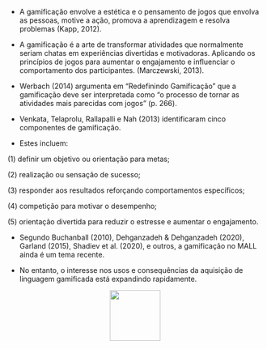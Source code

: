 * A gamificação envolve a estética e o pensamento de jogos que envolva as pessoas, motive a ação, promova a aprendizagem e resolva problemas (Kapp, 2012).

* A gamificação é a arte de transformar atividades que normalmente seriam chatas em experiências divertidas e motivadoras. Aplicando os princípios de jogos para aumentar o engajamento e influenciar o comportamento dos participantes. (Marczewski, 2013).

* Werbach (2014) argumenta em “Redefinindo Gamificação” que a gamificação deve ser interpretada como “o processo de tornar as atividades mais parecidas com jogos” (p. 266).

* Venkata, Telaprolu, Rallapalli e Nah (2013) identificaram cinco componentes de gamificação.
* Estes incluem: 

(1) definir um objetivo ou orientação para metas; 

(2) realização ou sensação de sucesso; 

(3) responder aos resultados reforçando comportamentos específicos; 

(4) competição para motivar o desempenho; 

(5) orientação divertida para reduzir o estresse e aumentar o engajamento.

* Segundo Buchanball (2010), Dehganzadeh & Dehganzadeh (2020), Garland (2015), Shadiev et al. (2020), e outros, a gamificação no MALL ainda é um tema recente. 

* No entanto, o interesse nos usos e consequências da aquisição de linguagem gamificada está expandindo rapidamente.

<div align="center">
    <img src="https://github.com/user-attachments/assets/aaff5193-d486-4360-a723-b018a0e302c6" alt="" height="100">
</div> 
